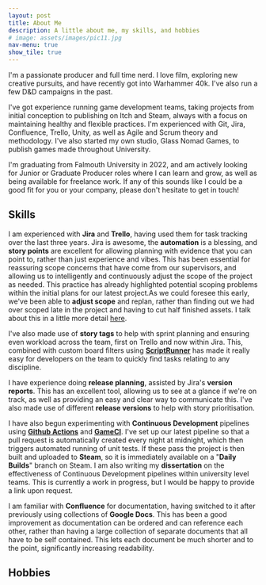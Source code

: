 ```yaml
---
layout: post
title: About Me
description: A little about me, my skills, and hobbies
# image: assets/images/pic11.jpg
nav-menu: true
show_tile: true
---
```


I'm a passionate producer and full time nerd. I love film, exploring new creative pursuits, and have recently got into Warhammer 40k. I've also run a few D&D campaigns in the past.

I've got experience running game development teams, taking projects from initial conception to publishing on Itch and Steam, always with a focus on maintaining healthy and flexible practices. I'm experienced with Git, Jira, Confluence, Trello, Unity, as well as Agile and Scrum theory and methodology. I've also started my own studio, Glass Nomad Games, to publish games made throughout University.

I'm graduating from Falmouth University in 2022, and am actively looking for Junior or Graduate Producer roles where I can learn and grow, as well as being available for freelance work. If any of this sounds like I could be a good fit for you or your company, please don't hesitate to get in touch! 

<h2>Skills</h2>
I am experienced with <b>Jira</b> and <b>Trello</b>, having used them for task tracking over the last three years. Jira is awesome, the <b>automation</b> is a blessing, and <b>story points</b> are excellent for allowing planning with evidence that you can point to, rather than just experience and vibes. This has been essential for reassuring scope concerns that have come from our supervisors, and allowing us to intelligently and continuously adjust the scope of the project as needed. This practice has already highlighted potential scoping problems within the initial plans for our latest project.As we could foresee this early, we've been able to <b>adjust scope</b> and replan, rather than finding out we had over scoped late in the project and having to cut half finished assets. I talk about this in a little more detail <a href="{{ site.baseurl }}/2021/10/01/SIlverback.html">here</a>.

I've also made use of <b>story tags</b> to help with sprint planning and ensuring even workload across the team, first on Trello and now within Jira. This, combined with custom board filters using <b><a href="https://marketplace.atlassian.com/apps/6820/scriptrunner-for-jira?tab=overview&hosting=cloud">ScriptRunner</a></b> has made it really easy for developers on the team to quickly find tasks relating to any discipline.
<span class="image fit"><img src="{{ site.baseurl }}/assets/images/Jira_Backlog.png" alt=""/></span>

I have experience doing <b>release planning</b>, assisted by Jira's <b>version reports</b>. This has an excellent tool, allowing us to see at a glance if we're on track, as well as providing an easy and clear way to communicate this. I've also made use of different <b>release versions</b> to help with story prioritisation.
<span class="image fit"><img src="{{ site.baseurl }}/assets/images/Jira_Version_Report.png" alt=""/></span>

I have also begun experimenting with <b>Continuous Development</b> pipelines using <b><a href="https://github.com/features/actions">Github Actions</a></b> and <b><a href="https://game.ci/">GameCI</a></b>. I've set up our latest pipeline so that a pull request is automatically created every night at midnight, which then triggers automated running of unit tests. If these pass the project is then built and uploaded to <b>Steam</b>, so it is immediately available on a "<b>Daily Builds</b>" branch on Steam. I am also writing my <b>dissertation</b> on the effectiveness of Continuous Development pipelines within university level teams. This is currently a work in progress, but I would be happy to provide a link upon request.
<span class="image fit"><img src="{{ site.baseurl }}/assets/images/GitActions.png" alt="" /></span>

I am familiar with <b>Confluence</b> for documentation, having switched to it after previously using collections of <b>Google Docs</b>. This has been a good improvement as documentation can be ordered and can reference each other, rather than having a large collection of separate documents that all have to be self contained. This lets each document be much shorter and to the point, significantly increasing readability.

<h2>Hobbies</h2>